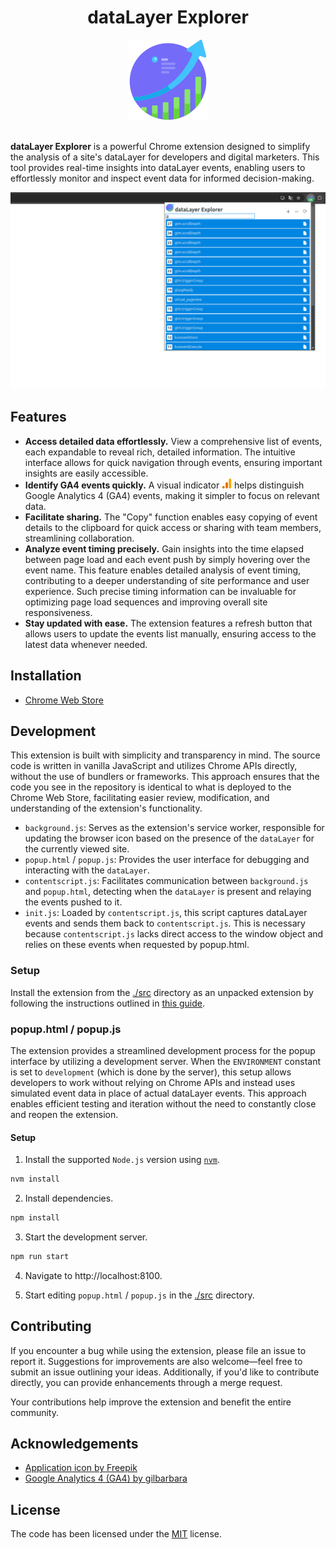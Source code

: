 <div align="center">
    <h1>dataLayer Explorer</h1>
    <img src="./src/icon128.png" alt="Extension logo">
</div>
<br />

**dataLayer Explorer** is a powerful Chrome extension designed to simplify the analysis of a site's dataLayer for developers and digital marketers. This tool provides real-time insights into dataLayer events, enabling users to effortlessly monitor and inspect event data for informed decision-making.

<div align="center">
    <img src="./images/app1.png" alt="Extension screenshot">
</div>

## Features

-   **Access detailed data effortlessly.** View a comprehensive list of events, each expandable to reveal rich, detailed information. The intuitive interface allows for quick navigation through events, ensuring important insights are easily accessible.
-   **Identify GA4 events quickly.** A visual indicator <img src="./src/ga4.svg" width="16" height="16" /> helps distinguish Google Analytics 4 (GA4) events, making it simpler to focus on relevant data.
-   **Facilitate sharing.** The "Copy" function enables easy copying of event details to the clipboard for quick access or sharing with team members, streamlining collaboration.
-   **Analyze event timing precisely.** Gain insights into the time elapsed between page load and each event push by simply hovering over the event name. This feature enables detailed analysis of event timing, contributing to a deeper understanding of site performance and user experience. Such precise timing information can be invaluable for optimizing page load sequences and improving overall site responsiveness.
-   **Stay updated with ease.** The extension features a refresh button that allows users to update the events list manually, ensuring access to the latest data whenever needed.

## Installation

-   [Chrome Web Store](...)

## Development

This extension is built with simplicity and transparency in mind. The source code is written in vanilla JavaScript and utilizes Chrome APIs directly, without the use of bundlers or frameworks. This approach ensures that the code you see in the repository is identical to what is deployed to the Chrome Web Store, facilitating easier review, modification, and understanding of the extension's functionality.

-   `background.js`: Serves as the extension's service worker, responsible for updating the browser icon based on the presence of the `dataLayer` for the currently viewed site.
-   `popup.html` / `popup.js`: Provides the user interface for debugging and interacting with the `dataLayer`.
-   `contentscript.js`: Facilitates communication between `background.js` and `popup.html`, detecting when the `dataLayer` is present and relaying the events pushed to it.
-   `init.js`: Loaded by `contentscript.js`, this script captures dataLayer events and sends them back to `contentscript.js`. This is necessary because `contentscript.js` lacks direct access to the window object and relies on these events when requested by popup.html.

### Setup

Install the extension from the [./src](./src) directory as an unpacked extension by following the instructions outlined in [this guide](https://developer.chrome.com/docs/extensions/get-started/tutorial/hello-world#load-unpacked).

### popup.html / popup.js

The extension provides a streamlined development process for the popup interface by utilizing a development server. When the `ENVIRONMENT` constant is set to `development` (which is done by the server), this setup allows developers to work without relying on Chrome APIs and instead uses simulated event data in place of actual dataLayer events. This approach enables efficient testing and iteration without the need to constantly close and reopen the extension.

#### Setup

1. Install the supported `Node.js` version using [`nvm`](https://github.com/nvm-sh/nvm).

```bash
nvm install
```

2. Install dependencies.

```bash
npm install
```

3. Start the development server.

```bash
npm run start
```

4. Navigate to http://localhost:8100.

5. Start editing `popup.html` / `popup.js` in the [./src](./src) directory.

## Contributing

If you encounter a bug while using the extension, please file an issue to report it. Suggestions for improvements are also welcome—feel free to submit an issue outlining your ideas. Additionally, if you'd like to contribute directly, you can provide enhancements through a merge request.

Your contributions help improve the extension and benefit the entire community.

## Acknowledgements

-   [Application icon by Freepik](https://www.freepik.com/icon/profit_2382603#fromView=family&page=1&position=89&uuid=8883d7b3-8586-4727-a7a4-7fdbe25f53db)
-   [Google Analytics 4 (GA4) by gilbarbara](https://www.svgrepo.com/svg/353804/google-analytics)

## License

The code has been licensed under the [MIT](https://opensource.org/license/mit) license.
